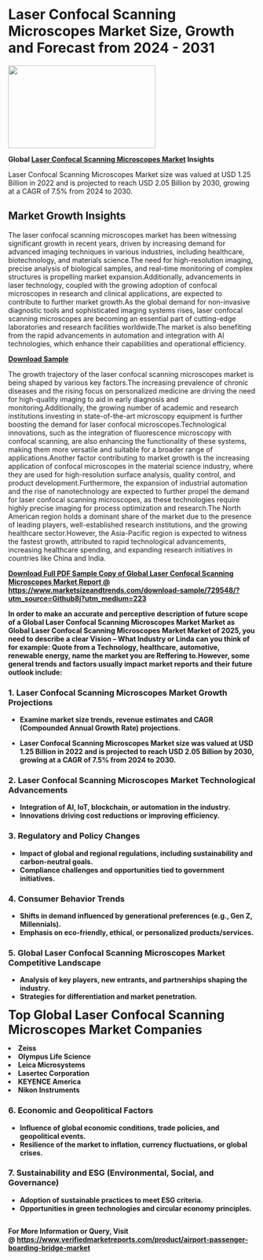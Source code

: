 <H1>Laser Confocal Scanning Microscopes Market Size, Growth and Forecast from 2024 - 2031</H1><img class="aligncenter size-medium wp-image-584254" src="https://thirdeyenews.in/wp-content/uploads/2024/09/Global-Market-Research-300x168.jpeg" alt="" width="300" height="168" /><p><strong>Global&nbsp;<a href="https://www.marketsizeandtrends.com/download-sample/729548/?utm_source=Github8j?utm_medium=223">Laser Confocal Scanning Microscopes Market</a> Insights</strong></p><p>Laser Confocal Scanning Microscopes Market size was valued at USD 1.25 Billion in 2022 and is projected to reach USD 2.05 Billion by 2030, growing at a CAGR of 7.5% from 2024 to 2030.</p><p><h2>Market Growth Insights</h2> <p>The laser confocal scanning microscopes market has been witnessing significant growth in recent years, driven by increasing demand for advanced imaging techniques in various industries, including healthcare, biotechnology, and materials science.The need for high-resolution imaging, precise analysis of biological samples, and real-time monitoring of complex structures is propelling market expansion.Additionally, advancements in laser technology, coupled with the growing adoption of confocal microscopes in research and clinical applications, are expected to contribute to further market growth.As the global demand for non-invasive diagnostic tools and sophisticated imaging systems rises, laser confocal scanning microscopes are becoming an essential part of cutting-edge laboratories and research facilities worldwide.The market is also benefiting from the rapid advancements in automation and integration with AI technologies, which enhance their capabilities and operational efficiency.</p> <p><strong><a href="#">Download Sample</a></strong></p> <p>The growth trajectory of the laser confocal scanning microscopes market is being shaped by various key factors.The increasing prevalence of chronic diseases and the rising focus on personalized medicine are driving the need for high-quality imaging to aid in early diagnosis and monitoring.Additionally, the growing number of academic and research institutions investing in state-of-the-art microscopy equipment is further boosting the demand for laser confocal microscopes.Technological innovations, such as the integration of fluorescence microscopy with confocal scanning, are also enhancing the functionality of these systems, making them more versatile and suitable for a broader range of applications.Another factor contributing to market growth is the increasing application of confocal microscopes in the material science industry, where they are used for high-resolution surface analysis, quality control, and product development.Furthermore, the expansion of industrial automation and the rise of nanotechnology are expected to further propel the demand for laser confocal scanning microscopes, as these technologies require highly precise imaging for process optimization and research.The North American region holds a dominant share of the market due to the presence of leading players, well-established research institutions, and the growing healthcare sector.However, the Asia-Pacific region is expected to witness the fastest growth, attributed to rapid technological advancements, increasing healthcare spending, and expanding research initiatives in countries like China and India.<p><strong><a href="#"></p><p><span class=""><strong>Download Full PDF Sample Copy of Global Laser Confocal Scanning Microscopes Market Report</strong> @ <a href="https://www.marketsizeandtrends.com/download-sample/729548/?utm_source=Github8j?utm_medium=223" target="_blank">https://www.marketsizeandtrends.com/download-sample/729548/?utm_source=Github8j?utm_medium=223</a></span></p><p>In order to make an accurate and perceptive description of future scope of a Global&nbsp;Laser Confocal Scanning Microscopes Market Market as Global&nbsp;Laser Confocal Scanning Microscopes Market Market of 2025, you need to describe a clear Vision &ndash; What Industry or Linda can you think of for example: Quote from a Technology, healthcare, automotive, renewable energy, name the market you are Reffering to.However, some general trends and factors usually impact market reports and their future outlook include:</p><h3>1.&nbsp;<strong>Laser Confocal Scanning Microscopes Market Growth Projections</strong></h3><ul><li>Examine market size trends, revenue estimates and CAGR (Compounded Annual Growth Rate) projections.</li><li><p>Laser Confocal Scanning Microscopes Market size was valued at USD 1.25 Billion in 2022 and is projected to reach USD 2.05 Billion by 2030, growing at a CAGR of 7.5% from 2024 to 2030.</p></li></ul><h3>2.&nbsp;<strong>Laser Confocal Scanning Microscopes Market Technological Advancements</strong></h3><ul><li>Integration of AI, IoT, blockchain, or automation in the industry.</li><li>Innovations driving cost reductions or improving efficiency.</li></ul><h3>3.&nbsp;<strong>Regulatory and Policy Changes</strong></h3><ul><li>Impact of global and regional regulations, including sustainability and carbon-neutral goals.</li><li>Compliance challenges and opportunities tied to government initiatives.</li></ul><h3>4.&nbsp;<strong>Consumer Behavior Trends</strong></h3><ul><li>Shifts in demand influenced by generational preferences (e.g., Gen Z, Millennials).</li><li>Emphasis on eco-friendly, ethical, or personalized products/services.</li></ul><h3>5.&nbsp;<strong>Global Laser Confocal Scanning Microscopes Market Competitive Landscape</strong></h3><ul><li>Analysis of key players, new entrants, and partnerships shaping the industry.</li><li>Strategies for differentiation and market penetration.</li></ul><p data-pm-slice="1 1 []"><span style="color: inherit; font-family: inherit; font-size: 25px;">Top Global Laser Confocal Scanning Microscopes Market Companies</span></p><div class="" data-test-id=""><p><li>Zeiss</li><li> Olympus Life Science</li><li> Leica Microsystems</li><li> Lasertec Corporation</li><li> KEYENCE America</li><li> Nikon Instruments</li></p></div><h3>6.&nbsp;<strong>Economic and Geopolitical Factors</strong></h3><ul><li>Influence of global economic conditions, trade policies, and geopolitical events.</li><li>Resilience of the market to inflation, currency fluctuations, or global crises.</li></ul><h3>7.&nbsp;<strong>Sustainability and ESG (Environmental, Social, and Governance)</strong></h3><ul><li>Adoption of sustainable practices to meet ESG criteria.</li><li>Opportunities in green technologies and circular economy principles.</li></ul><h2><strong style="font-size: 14px;">For More Information or Query, Visit @&nbsp;</strong><a style="background-color: #ffffff; font-size: 14px;" href="https://www.marketsizeandtrends.com/report/laser-confocal-scanning-microscopes-market/" target="_blank">https://www.verifiedmarketreports.com/product/airport-passenger-boarding-bridge-market</a></h2>